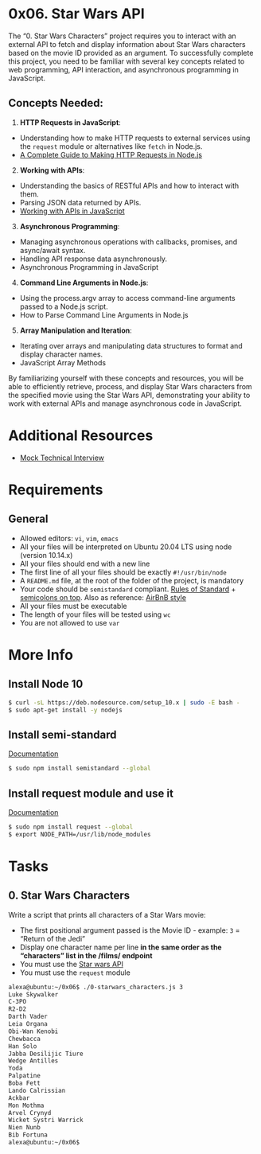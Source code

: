 # 0x06. Star Wars API
The “0. Star Wars Characters” project requires you to interact with an external API to fetch and display information about Star Wars characters based on the movie ID provided as an argument. To successfully complete this project, you need to be familiar with several key concepts related to web programming, API interaction, and asynchronous programming in JavaScript.

## Concepts Needed:
1. **HTTP Requests in JavaScript**:
* Understanding how to make HTTP requests to external services using the ```request``` module or alternatives like ```fetch``` in Node.js.
* [A Complete Guide to Making HTTP Requests in Node.js]()

2. **Working with APIs**:
* Understanding the basics of RESTful APIs and how to interact with them.
* Parsing JSON data returned by APIs.
* [Working with APIs in JavaScript]()

3. **Asynchronous Programming**:
* Managing asynchronous operations with callbacks, promises, and async/await syntax.
* Handling API response data asynchronously.
* Asynchronous Programming in JavaScript

4. **Command Line Arguments in Node.js**:
* Using the process.argv array to access command-line arguments passed to a Node.js script.
* How to Parse Command Line Arguments in Node.js

5. **Array Manipulation and Iteration**:
* Iterating over arrays and manipulating data structures to format and display character names.
* JavaScript Array Methods

By familiarizing yourself with these concepts and resources, you will be able to efficiently retrieve, process, and display Star Wars characters from the specified movie using the Star Wars API, demonstrating your ability to work with external APIs and manage asynchronous code in JavaScript.

# Additional Resources
* [Mock Technical Interview]()

# Requirements
## General
* Allowed editors: ```vi```, ```vim```, ```emacs```
* All your files will be interpreted on Ubuntu 20.04 LTS using node (version 10.14.x)
* All your files should end with a new line
* The first line of all your files should be exactly ```#!/usr/bin/node```
* A ```README.md``` file, at the root of the folder of the project, is mandatory
* Your code should be ```semistandard``` compliant. [Rules of Standard]() + [semicolons on top](). Also as reference: [AirBnB style]()
* All your files must be executable
* The length of your files will be tested using ```wc```
* You are not allowed to use ```var```

# More Info
## Install Node 10
```sh
$ curl -sL https://deb.nodesource.com/setup_10.x | sudo -E bash -
$ sudo apt-get install -y nodejs
```

## Install semi-standard
[Documentation]()
```sh
$ sudo npm install semistandard --global
```

## Install request module and use it
[Documentation]()
```sh
$ sudo npm install request --global
$ export NODE_PATH=/usr/lib/node_modules
```

# Tasks
## 0. Star Wars Characters
Write a script that prints all characters of a Star Wars movie:

* The first positional argument passed is the Movie ID - example: ```3``` = “Return of the Jedi”
* Display one character name per line **in the same order as the “characters” list in the **/films/** endpoint**
* You must use the [Star wars API]()
* You must use the ```request``` module

```sh
alexa@ubuntu:~/0x06$ ./0-starwars_characters.js 3
Luke Skywalker
C-3PO
R2-D2
Darth Vader
Leia Organa
Obi-Wan Kenobi
Chewbacca
Han Solo
Jabba Desilijic Tiure
Wedge Antilles
Yoda
Palpatine
Boba Fett
Lando Calrissian
Ackbar
Mon Mothma
Arvel Crynyd
Wicket Systri Warrick
Nien Nunb
Bib Fortuna
alexa@ubuntu:~/0x06$ 
```
